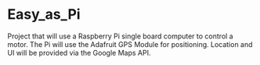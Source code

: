 # Easy_as_Pi

Project that will use a Raspberry Pi single board computer to control a motor. The Pi will use the Adafruit GPS Module for positioning.
Location and UI will be provided via the Google Maps API.
